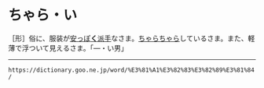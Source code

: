 # ちゃら・い

［形］俗に、服装が[安っぽ**く**](やすっぽい（安っぽい）)[派手](はで（派手）)なさま。[ちゃらちゃら](https://dictionary.goo.ne.jp/word/%E3%81%A1%E3%82%83%E3%82%89%E3%81%A1%E3%82%83%E3%82%89/#jn-142841)しているさま。また、軽薄で浮ついて見えるさま。「―・い男」

---
`https://dictionary.goo.ne.jp/word/%E3%81%A1%E3%82%83%E3%82%89%E3%81%84/`